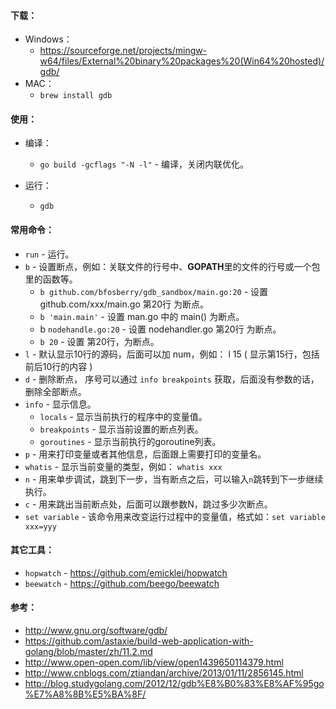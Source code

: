 #### 下载：

* Windows：
  * <https://sourceforge.net/projects/mingw-w64/files/External%20binary%20packages%20(Win64%20hosted)/gdb/>
* MAC：
  * `brew install gdb`

#### 使用：

* 编译：
  *  `go build -gcflags "-N -l"` - 编译，关闭内联优化。


* 运行：
  * `gdb`

#### 常用命令：

* `run` - 运行。 
* `b` - 设置断点，例如：关联文件的行号中、**GOPATH**里的文件的行号或一个包里的函数等。
  * `b github.com/bfosberry/gdb_sandbox/main.go:20`  - 设置 github.com/xxx/main.go 第20行 为断点。
  * `b 'main.main'`  - 设置 man.go 中的 main() 为断点。
  * b `nodehandle.go:20` - 设置 nodehandler.go 第20行 为断点。
  * `b 20` - 设置  第20行，为断点。
* `l` - 默认显示10行的源码，后面可以加 num，例如： l 15 ( 显示第15行，包括前后10行的内容 ) 
* `d` - 删除断点， 序号可以通过 `info breakpoints` 获取，后面没有参数的话，删除全部断点。
* `info` - 显示信息。
  * `locals` - 显示当前执行的程序中的变量值。
  * `breakpoints` - 显示当前设置的断点列表。
  * `goroutines` - 显示当前执行的goroutine列表。
* `p` - 用来打印变量或者其他信息，后面跟上需要打印的变量名。 
* `whatis` - 显示当前变量的类型，例如： `whatis xxx`
* `n` - 用来单步调试，跳到下一步，当有断点之后，可以输入`n`跳转到下一步继续执行。
* `c` - 用来跳出当前断点处，后面可以跟参数N，跳过多少次断点。
* `set variable` - 该命令用来改变运行过程中的变量值，格式如：`set variable xxx=yyy`

#### 其它工具：

* `hopwatch` - <https://github.com/emicklei/hopwatch>
* `beewatch` - <https://github.com/beego/beewatch>

#### 参考：

* <http://www.gnu.org/software/gdb/>
* <https://github.com/astaxie/build-web-application-with-golang/blob/master/zh/11.2.md>
* <http://www.open-open.com/lib/view/open1439650114379.html>
* <http://www.cnblogs.com/ztiandan/archive/2013/01/11/2856145.html>
* <http://blog.studygolang.com/2012/12/gdb%E8%B0%83%E8%AF%95go%E7%A8%8B%E5%BA%8F/>